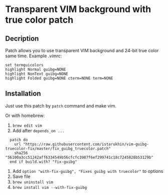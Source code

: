 # Transparent VIM background with true color patch
## Decription
Patch allows you to use transparent VIM background and 24-bit true color same time.
Example *.vimrc*:
```
set termguicolors
highlight Normal guibg=NONE
highlight NonText guibg=NONE
highlight Folded guibg=NONE cterm=NONE term=NONE
```

## Installation
Just use this patch by `patch` command and make vim.

Or with homebrew:
1. `brew edit vim`
1. Add after `depends_on ...`
```
  patch do
    url "https://raw.githubusercontent.com/istarukhin/vim-guibg-truecolor-fix/master/fix_guibg_truecolor.patch"
    sha256 "56100a3cc51242aff6334549b56cfcfc3987f6ef299741c18c7245828b53129b"
  end if build.with? "fix-guibg"
```
1. Add `option "with-fix-guibg", "Fixes guibg with truecolor"` to options
1. Save file
1. `brew uninstall vim`
1. `brew install vim --with-fix-guibg`
